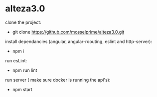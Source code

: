 # alteza3.0

clone the project:
- git clone https://github.com/mosselprime/alteza3.0.git
 
install dependancies (angular, angular-roouting, eslint and http-server):
- npm i
 
run esLint:
- npm run lint

run server ( make sure docker is running the api's):
- npm start
